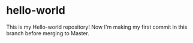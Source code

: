 # hello-world
This is my Hello-world repository!
Now I'm making my first commit in this branch before merging to Master.
